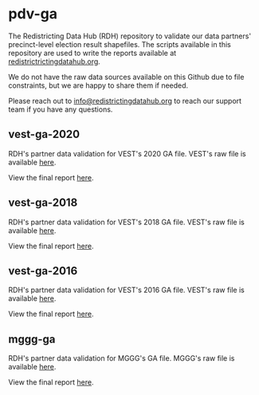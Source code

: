 # pdv-ga

The Redistricting Data Hub (RDH) repository to validate our data partners' precinct-level election result shapefiles. The scripts available in this repository are used to write the reports available at [redistrictrictingdatahub.org]([https://redistrictingdatahub.org/](https://redistrictingdatahub.org/)). 

We do not have the raw data sources available on this Github due to file constraints, but we are happy to share them if needed. 

Please reach out to info@redistrictingdatahub.org to reach our support team if you have any questions. 

## vest-ga-2020

RDH's partner data validation for VEST's 2020 GA file. VEST's raw file is available [here](https://redistrictingdatahub.org/dataset/vest-2020-georgia-precinct-boundaries-and-election-results-shapefile/).

View the final report [here](https://redistrictingdatahub.org/dataset/vest-2020-georgia-precinct-boundaries-and-election-results-shapefile/).

## vest-ga-2018

RDH's partner data validation for VEST's 2018 GA file. VEST's raw file is available [here](https://dataverse.harvard.edu/file.xhtml?fileId=4278898&datasetVersionId=239592).

View the final report [here](https://redistrictingdatahub.org/dataset/vest-2018-georgia-precinct-and-election-results/).

## vest-ga-2016

RDH's partner data validation for VEST's 2016 GA file. VEST's raw file is available [here](https://dataverse.harvard.edu/file.xhtml?fileId=4278894&datasetVersionId=238328).

View the final report [here](https://redistrictingdatahub.org/dataset/vest-2016-georgia-precinct-and-election-results/).

## mggg-ga

RDH's partner data validation for MGGG's GA file. MGGG's raw file is available [here](https://github.com/mggg-states/GA-shapefiles).

View the final report [here](https://redistrictingdatahub.org/dataset/mggg-georgia-precincts-and-election-results/).

